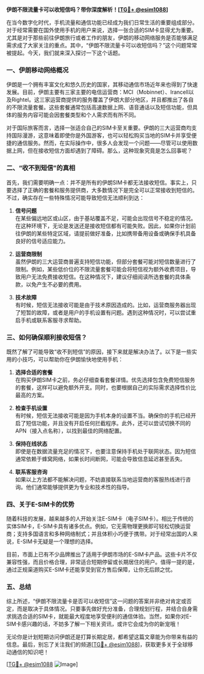 **伊朗不限流量卡可以收短信吗？带你深度解析！[[TG💪+ @esim1088](https://t.me/s/esim1088)]**

在当今数字化时代，手机流量和通信功能已经成为我们日常生活的重要组成部分。对于经常需要在国外使用手机的用户来说，选择一张合适的SIM卡显得尤为重要。尤其是对于那些前往伊朗旅行或者工作的朋友，伊朗的移动网络服务是否能够满足需求成了大家关注的重点。其中，“伊朗不限流量卡可以收短信吗？”这个问题常常被提起。今天，我们就来深入探讨一下这个话题。

### 一、伊朗移动网络概况

伊朗是一个拥有丰富文化和悠久历史的国家，其移动通信市场近年来也得到了快速发展。目前，伊朗主要有三家主要的电信运营商：MCI（Mobinnet）、Irancell以及Rightel。这三家运营商提供的服务覆盖了伊朗大部分地区，并且都推出了各自的不限流量套餐。这些套餐通常包括高速数据上网、语音通话以及短信功能，但具体的服务内容可能会因套餐类型和个人需求而有所不同。

对于国际旅客而言，选择一张适合自己的SIM卡至关重要。伊朗的三大运营商均支持国际漫游，这意味着即使你是外国游客，也可以轻松购买当地的SIM卡并享受便捷的通信服务。然而，在实际操作中，很多人会发现一个问题——尽管可以使用数据上网，但在接收短信方面却遇到了障碍。那么，这种现象究竟是怎么回事呢？

### 二、“收不到短信”的真相

首先，我们需要明确一点：并不是所有的伊朗SIM卡都无法接收短信。事实上，只要选择了正确的套餐和服务提供商，大多数情况下是完全可以正常接收到短信的。不过，确实存在一些特殊情况可能导致短信无法顺利到达：

1. **信号问题**  
   在某些偏远地区或山区，由于基站覆盖不足，可能会出现信号不稳定的情况。在这种环境下，无论是发送还是接收短信都有可能失败。因此，如果你计划前往伊朗的某些特定区域，请提前做好准备，比如携带备用设备或确保手机具备良好的信号适应能力。

2. **运营商限制**  
   虽然伊朗的三大运营商普遍支持短信功能，但部分套餐可能对短信数量进行了限制。例如，某些低价位的不限流量套餐可能会将短信视为额外收费项目，导致用户无法免费接收短信。在这种情况下，建议仔细阅读所选套餐的具体条款，以免产生不必要的费用。

3. **技术故障**  
   有时候，短信无法接收可能是由于技术原因造成的。比如，运营商服务器出现了短暂的故障，或者是用户的手机设置有问题。遇到这种情况时，可以尝试重启手机或联系客服寻求帮助。

### 三、如何确保顺利接收短信？

既然了解了可能导致“收不到短信”的原因，接下来就是解决办法了。以下是一些实用的小技巧，可以帮助你在伊朗愉快地使用手机：

1. **选择合适的套餐**  
   在购买伊朗SIM卡之前，务必仔细查看套餐详情。优先选择包含免费短信服务的套餐，这样可以避免额外开支。同时，也要根据自己的实际需求选择性价比最高的方案。

2. **检查手机设置**  
   有时候，短信无法接收可能是因为手机本身的设置不当。确保你的手机已经开启了短信功能，并且没有开启任何拦截程序。此外，还可以尝试切换不同的APN（接入点名称），以找到最佳的网络配置。

3. **保持在线状态**  
   即使是在数据流量充足的情况下，也要注意保持手机处于联网状态。因为短信通常依赖于蜂窝网络，如果长时间断网，可能会导致信息延迟甚至丢失。

4. **联系客服咨询**  
   如果以上方法都不能解决问题，不妨直接联系当地运营商的客服热线进行咨询。他们通常能够提供更为专业和技术性的指导。

### 四、关于E-SIM卡的优势

随着科技的发展，越来越多的人开始关注E-SIM卡（电子SIM卡）。相比于传统的实体SIM卡，E-SIM卡具有诸多优点。例如，它无需物理更换即可轻松切换运营商；支持多国语言和多种网络制式；并且体积小巧便于携带。对于经常出国的人来说，E-SIM卡无疑是一个理想的选择。

目前，市面上已有不少品牌推出了适用于伊朗市场的E-SIM卡产品。这些卡片不仅兼容性强，而且价格合理，非常适合短期停留或长期居住的用户。值得一提的是，通过正规渠道购买E-SIM卡还能享受到官方售后保障，让你无后顾之忧。

### 五、总结

综上所述，“伊朗不限流量卡是否可以收短信”这一问题的答案并非绝对肯定或否定，而是取决于具体情况。只要事先做好充分准备，合理规划行程，并结合自身需求挑选合适的SIM卡，就能最大程度地享受便利的通信体验。当然，如果你对E-SIM卡感兴趣的话，不妨多了解一下相关资讯，或许它会成为你的新宠哦！

无论你是计划短期访问伊朗还是打算长期定居，都希望这篇文章能为你带来有益的信息。最后，别忘了关注我们的频道[[TG💪+ @esim1088](https://t.me/s/esim1088)]，获取更多关于全球移动通信的知识吧！

[[TG💪+ @esim1088](https://t.me/s/esim1088) ![Image](https://i.postimg.cc/4NQfJmqS/Snipaste-2025-05-13-00-14-12.png)]